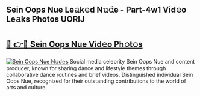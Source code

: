 ## Sein Oops Nue Le𝚊k𝚎d N𝚞𝚍e - Part-4w1 Vid𝚎o Le𝚊ks Photos UORlJ

# <h2><a href="http://fb4894.evod.top/?m=Sein+Oops+Nue">🔗 👉🔴 Sein Oops Nue Vid𝚎o Ph𝚘t𝚘s</a></h2>

[![Sein Oops Nue N𝚞d𝚎s](https://i.imgur.com/8V9OHl7.gif)](http://fb4894.evod.top/?m=Sein+Oops+Nue)
Social media celebrity Sein Oops Nue and content producer, known for sharing dance and lifestyle themes through collaborative dance routines and brief videos. Distinguished individual Sein Oops Nue, recognized for their outstanding contributions to the world of arts and culture. 
